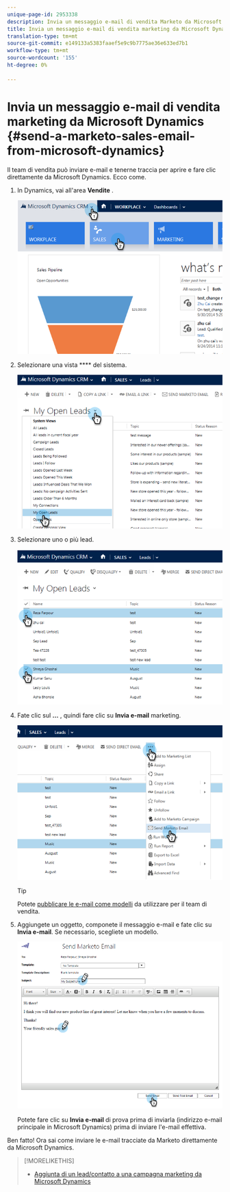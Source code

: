 ```yaml
---
unique-page-id: 2953338
description: Invia un messaggio e-mail di vendita Marketo da Microsoft Dynamics - Documenti Marketo - Documentazione prodotto
title: Invia un messaggio e-mail di vendita marketing da Microsoft Dynamics
translation-type: tm+mt
source-git-commit: e149133a5383faaef5e9c9b7775ae36e633ed7b1
workflow-type: tm+mt
source-wordcount: '155'
ht-degree: 0%

---
```



# Invia un messaggio e-mail di vendita marketing da Microsoft Dynamics {#send-a-marketo-sales-email-from-microsoft-dynamics}

Il team di vendita può inviare e-mail e tenerne traccia per aprire e fare clic direttamente da Microsoft Dynamics. Ecco come.

1. In Dynamics, vai all&#39;area **Vendite** .

   ![](assets/image2014-10-20-11-3a56-3a9.png)

1. Selezionare una vista **** del sistema.

   ![](assets/image2014-10-20-11-3a56-3a20.png)

1. Selezionare uno o più lead.

   ![](assets/image2014-10-20-11-3a56-3a35.png)

1. Fate clic sul **...** , quindi fare clic su **Invia e-mail** marketing.

   ![](assets/image2014-10-20-11-3a56-3a57.png)

   >[!TIP]
   >
   >Potete [pubblicare le e-mail come modelli](../../../../product-docs/marketo-sales-insight/msi-for-salesforce/features/actions-in-the-msi-panel/send-marketo-email/publish-an-email-to-sales-insight.md) da utilizzare per il team di vendita.

1. Aggiungete un oggetto, componete il messaggio e-mail e fate clic su **Invia e-mail**. Se necessario, scegliete un modello.

   ![](assets/image2014-10-20-11-3a57-3a8.png)

   Potete fare clic su **Invia e-mail** di prova prima di inviarla (indirizzo e-mail principale in Microsoft Dynamics) prima di inviare l&#39;e-mail effettiva.

Ben fatto! Ora sai come inviare le e-mail tracciate da Marketo direttamente da Microsoft Dynamics.

>[!MORELIKETHIS]
>
>* [Aggiunta di un lead/contatto a una campagna marketing da Microsoft Dynamics](add-a-lead-contact-to-a-marketo-campaign-from-microsoft-dynamics.md)

>



